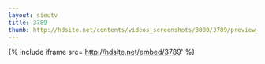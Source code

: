 ```yaml
---
layout: sieutv
title: 3789
thumb: http://hdsite.net/contents/videos_screenshots/3000/3789/preview_360p.mp4.jpg
---
```

{% include iframe src='http://hdsite.net/embed/3789' %}
 
